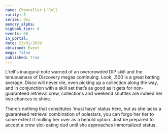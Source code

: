 ```yaml
---
name: Chancellor L'Rell
rarity: 5
series: dsc
memory_alpha:
bigbook_tier: 6
events: 46
in_portal:
date: 23/01/2019
obtained: Event
mega: false
published: true
---
```


L'rell's inaugural note warned of an overcrowded DIP skill and the tenuousness of Discovery megas continuing. Look, .500 is a great batting average. Disco will never die, even picking up a collection along the way, and in conjunction with a skill set that’s as good as it gets for non-guaranteed retrieval crew, collections and weekend shuttles are indeed her two chances to shine.

There’s nothing that constitutes ‘must have’ status here, but as she lacks a guaranteed retrieval combination of polestars, you can forgo her tier to some extent if mulling her over as a behold option. Just be prepared to accept a crew slot-eating dud until she approaches immortalized status.
